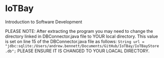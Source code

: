 # IoTBay  

Introduction to Software Development  

PLEASE NOTE: After extracting the program you may need to change the directory linked in DBConnector.java file to YOUR local directory. 
This value is set on line 15 of the DBConnector.java file as follows: `String url = "jdbc:sqlite:/Users/andrew.bennett/Documents/GitHub/IoTBay/IoTBayStore.db";` PLEASE ENSURE IT IS CHANGED TO YOUR LOACAL DIRECTORY.
